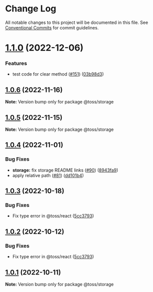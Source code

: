 # Change Log

All notable changes to this project will be documented in this file.
See [Conventional Commits](https://conventionalcommits.org) for commit guidelines.

# [1.1.0](https://github.com/toss/slash/compare/@toss/storage@1.0.6...@toss/storage@1.1.0) (2022-12-06)


### Features

* test code for clear method ([#151](https://github.com/toss/slash/issues/151)) ([03b98d3](https://github.com/toss/slash/commit/03b98d38d51cdf859b872f3cce78a3b3cc8d4486))





## [1.0.6](https://github.com/toss/slash/compare/@toss/storage@1.0.5...@toss/storage@1.0.6) (2022-11-16)

**Note:** Version bump only for package @toss/storage





## [1.0.5](https://github.com/toss/slash/compare/@toss/storage@1.0.4...@toss/storage@1.0.5) (2022-11-15)

**Note:** Version bump only for package @toss/storage





## [1.0.4](https://github.com/toss/slash/compare/@toss/storage@1.0.3...@toss/storage@1.0.4) (2022-11-01)


### Bug Fixes

* **storage:** fix storage README links ([#90](https://github.com/toss/slash/issues/90)) ([8943fa9](https://github.com/toss/slash/commit/8943fa95eb99a02980742f5d209a15965deeea2b))
* apply relative path ([#81](https://github.com/toss/slash/issues/81)) ([dd101b4](https://github.com/toss/slash/commit/dd101b4b727bfd0b120e9f0a24e7321aceb547bf))





## [1.0.3](https://github.com/toss/slash/compare/@toss/storage@1.0.1...@toss/storage@1.0.3) (2022-10-18)


### Bug Fixes

* Fix type error in @toss/react ([5cc3793](https://github.com/toss/slash/commit/5cc37936e8739204f32f9f50ee61570b758343f8))





## [1.0.2](https://github.com/toss/slash/compare/@toss/storage@1.0.1...@toss/storage@1.0.2) (2022-10-12)


### Bug Fixes

* Fix type error in @toss/react ([5cc3793](https://github.com/toss/slash/commit/5cc37936e8739204f32f9f50ee61570b758343f8))





## [1.0.1](https://github.com/toss/slash/compare/@toss/storage@1.0.0...@toss/storage@1.0.1) (2022-10-11)

**Note:** Version bump only for package @toss/storage
